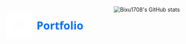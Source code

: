 <div style="display: flex; align-items: center; gap: 80px;">
  <a href="https://portfolio-three-lyart-26.vercel.app/" target="_blank" style="text-decoration:none; display: inline-flex; align-items: center;">
    <img src="https://raw.githubusercontent.com/bixu1708/portfolio/main/src/assets/logo.png" alt="Portfolio Logo" width="70" height="70" style="vertical-align:middle; border-radius: 15%;"/>
    <span style="color:#0070f3; font-size:28px; font-weight:900; font-family: 'Segoe UI', Tahoma, Geneva, Verdana, sans-serif; margin-left: 12px;">
      Portfolio
    </span>
  </a>

  <img src="https://github-readme-stats.vercel.app/api?username=bixu1708&show_icons=true&theme=radical" alt="Bixu1708's GitHub stats" style="height: 100px;"/>
</div>



<!--
**bixu1708/bixu1708** is a ✨ _special_ ✨ repository because its `README.md` (this file) appears on your GitHub profile.

Here are some ideas to get you started:

- 🔭 I’m currently working on ...
- 🌱 I’m currently learning ...
- 👯 I’m looking to collaborate on ...
- 🤔 I’m looking for help with ...
- 💬 Ask me about ...
- 📫 How to reach me: ...
- 😄 Pronouns: ...
- ⚡ Fun fact: ...
-->

